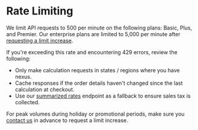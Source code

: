 # Rate Limiting

We limit API requests to 500 per minute on the following plans: Basic, Plus, and Premier. Our enterprise plans are limited to 5,000 per minute after [requesting a limit increase](https://www.taxjar.com/contact/).

If you're exceeding this rate and encountering 429 errors, review the following:

* Only make calculation requests in states / regions where you have nexus.
* Cache responses if the order details haven't changed since the last calculation at checkout.
* Use our [summarized rates](#summarized-rates) endpoint as a fallback to ensure sales tax is collected.

For peak volumes during holiday or promotional periods, make sure you [contact us](https://www.taxjar.com/contact/) in advance to request a limit increase.
